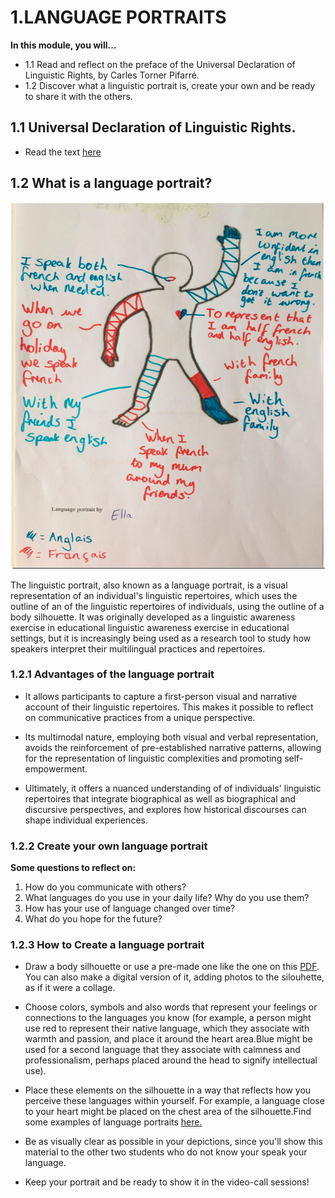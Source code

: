 # 1.LANGUAGE PORTRAITS

**In this module, you will...**

- 1.1 Read and reflect on the preface of the Universal Declaration of Linguistic Rights, by Carles Torner Pifarré.
- 1.2 Discover what a linguistic portrait is, create your own and be ready to share it with the others.

## 1.1 Universal Declaration of Linguistic Rights. 
- Read the text [here](/01-M.LINGUISTIC_PROFILES/Universal_rights.md)

## 1.2 What is a language portrait?

![language_portrait](images/language-portrait.png)

The linguistic portrait, also known as a language portrait, is a visual representation of an individual's linguistic repertoires, which uses the outline of an of the linguistic repertoires of individuals, using the outline of a body silhouette. It was originally developed as a linguistic awareness exercise in educational linguistic awareness exercise in educational settings, but it is increasingly being used as a research tool to study how speakers interpret their multilingual practices and repertoires. 

### 1.2.1 Advantages of the language portrait

- It allows participants to capture a first-person visual and narrative account of their linguistic repertoires. This makes it possible to reflect on communicative practices from a unique perspective. 

- Its multimodal nature, employing both visual and verbal representation, avoids the reinforcement of pre-established narrative patterns, allowing for the representation of linguistic complexities and promoting self-empowerment. 

- Ultimately, it offers a nuanced understanding of 
of individuals' linguistic repertoires that integrate biographical as well as biographical and discursive perspectives, and explores how historical discourses can shape individual experiences.  

### 1.2.2 Create your own language portrait
**Some questions to reflect on:**

1. How do you communicate with others?
2. What languages do you use in your daily life? Why do you use them?
3. How has your use of language changed over time?
4. What do you hope for the future?

### 1.2.3 How to Create a language portrait

- Draw a body silhouette or use a pre-made one like the one on this [PDF](http://cosmozonas.github.io/01-M.LINGUISTIC_PROFILES/language_portrait.pdf). You can also make a digital version of it, adding photos to the silouhette, as if it were a collage. 

- Choose colors, symbols and also words that represent your feelings or connections to the languages you know (for example, a person might use red to represent their native language, which they associate with warmth and passion, and place it around the heart area.Blue might be used for a second language that they associate with calmness and professionalism, perhaps placed around the head to signify intellectual use).
  
- Place these elements on the silhouette in a way that reflects how you perceive these languages within yourself. For example, a language close to your heart might be placed on the chest area of the silhouette.Find some examples of language portraits [here.](https://www.bing.com/images/search?q=Language+Portrait+Template&form=HDRSC3&first=1)

- Be as visually clear as possible in your depictions, since you'll show this material to the other two students who do not know your speak your language. 

- Keep your portrait and be ready to show it in the video-call sessions!
